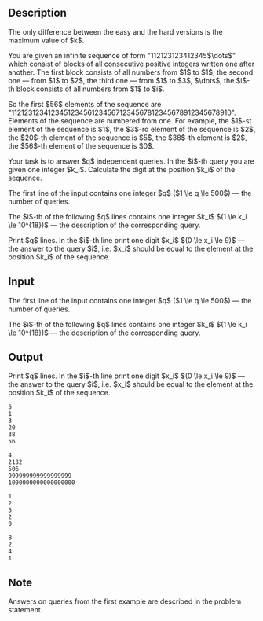 ## Description

<div><p><span class="tex-font-style-bf">The only difference between the easy and the hard versions is the maximum value of $k$</span>.</p><p>You are given an <span class="tex-font-style-it">infinite</span> sequence of form "<span class="tex-font-style-tt">112123123412345$\dots$</span>" which consist of blocks of all consecutive positive integers written one after another. The first block consists of all numbers from $1$ to $1$, the second one — from $1$ to $2$, the third one — from $1$ to $3$, $\dots$, the $i$-th block consists of all numbers from $1$ to $i$. </p><p>So the first $56$ elements of the sequence are "<span class="tex-font-style-tt">11212312341234512345612345671234567812345678912345678910</span>". Elements of the sequence are numbered from one. For example, the $1$-st element of the sequence is $1$, the $3$-rd element of the sequence is $2$, the $20$-th element of the sequence is $5$, the $38$-th element is $2$, the $56$-th element of the sequence is $0$.</p><p>Your task is to answer $q$ independent queries. In the $i$-th query you are given one integer $k_i$. Calculate the digit at the position $k_i$ of the sequence.</p></div><div class="input-specification"><p>The first line of the input contains one integer $q$ ($1 \le q \le 500$) — the number of queries.</p><p>The $i$-th of the following $q$ lines contains one integer $k_i$ $(1 \le k_i \le 10^{18})$ — the description of the corresponding query.</p></div><div class="output-specification"><p>Print $q$ lines. In the $i$-th line print one digit $x_i$ $(0 \le x_i \le 9)$ — the answer to the query $i$, i.e. $x_i$ should be equal to the element at the position $k_i$ of the sequence.</p></div>

## Input

<p>The first line of the input contains one integer $q$ ($1 \le q \le 500$) — the number of queries.</p><p>The $i$-th of the following $q$ lines contains one integer $k_i$ $(1 \le k_i \le 10^{18})$ — the description of the corresponding query.</p>

## Output

<p>Print $q$ lines. In the $i$-th line print one digit $x_i$ $(0 \le x_i \le 9)$ — the answer to the query $i$, i.e. $x_i$ should be equal to the element at the position $k_i$ of the sequence.</p>





```input1
5
1
3
20
38
56
```




```input2
4
2132
506
999999999999999999
1000000000000000000
```




```output1
1
2
5
2
0
```




```output2
8
2
4
1
```



## Note

<p>Answers on queries from the first example are described in the problem statement.</p>
